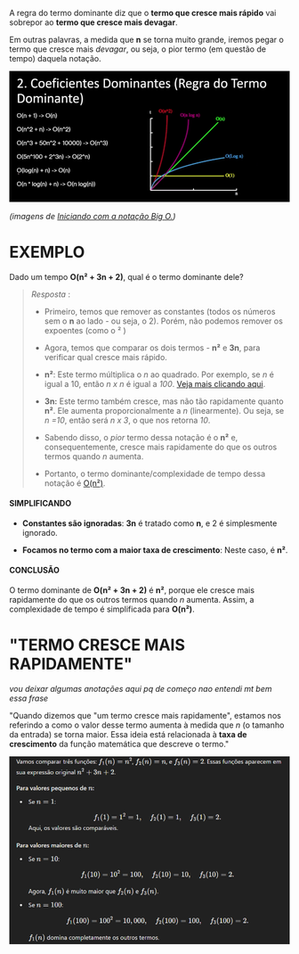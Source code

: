A regra do termo dominante diz que o **termo que cresce mais rápido** vai sobrepor ao **termo que cresce mais devagar**.

Em outras palavras, a medida que **n** se torna muito grande, iremos pegar o termo que cresce mais *devagar*, ou seja, o pior termo (em questão de tempo) daquela notação.

![](../../../Images/Programming%20Concepts/Big%20O%20Notation/Pasted%20image%2020241120210018.png)


*(imagens de [Iniciando com a notação Big O.](https://www.toniesteves.com/introduction-to-big-o-notation))*

# EXEMPLO
Dado um tempo **O(n² + 3n + 2)**, qual é o termo dominante dele?

> *Resposta* : 
> - Primeiro, temos que remover as constantes (todos os números sem o **n** ao lado - ou seja, o 2). Porém, não podemos remover os expoentes (como o ² )
> 
> - Agora, temos que comparar os dois termos - **n²** e **3n**, para verificar qual cresce mais rápido.
> 
> - **n²**: Este termo múltiplica o *n* ao quadrado. Por exemplo, se *n* é igual a 10, então *n x n* é igual a *100*. [Veja mais clicando aqui](O(n²).md).
> 
> - **3n:** Este termo também cresce, mas não tão rapidamente quanto **n²**. Ele aumenta proporcionalmente a *n* (linearmente). Ou seja, se *n =10*, então será *n x 3*, o que nos retorna *10*.
> 
> - Sabendo disso, o *pior* termo dessa notação é o **n²** e, consequentemente, cresce mais rapidamente do que os outros termos quando *n* aumenta.
> - Portanto, o termo dominante/complexidade de tempo dessa notação é [O(n²)](O(n²).md).

#### SIMPLIFICANDO
- **Constantes são ignoradas**: **3n** é tratado como **n**, e 2 é simplesmente ignorado.

- **Focamos no termo com a maior taxa de crescimento**: Neste caso, é **n²**.

#### CONCLUSÃO
O termo dominante de **O(n² + 3n + 2)** é **n²**, porque ele cresce mais rapidamente do que os outros termos quando *n* aumenta. Assim, a complexidade de tempo é simplificada para **O(n²)**.



# "TERMO CRESCE MAIS RAPIDAMENTE"
*vou deixar algumas anotações aqui pq de começo nao entendi mt bem essa frase*

"Quando dizemos que "um termo cresce mais rapidamente", estamos nos referindo a como o valor desse termo aumenta à medida que *n* (o tamanho da entrada) se torna maior. Essa ideia está relacionada à **taxa de crescimento** da função matemática que descreve o termo."

![](../../../Images/Programming%20Concepts/Big%20O%20Notation/Pasted%20image%2020241119004305.png)